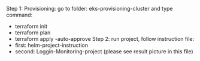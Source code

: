 Step 1: Provisioning: go to folder: eks-provisioning-cluster and type command:
- terraform init
- terraform plan
- terraform apply -auto-approve
Step 2: run project, follow instruction file:
- first: helm-project-instruction
- second: Loggin-Monitoring-project (please see result picture in this file)
